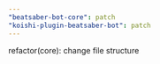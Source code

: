 ```yaml
---
"beatsaber-bot-core": patch
"koishi-plugin-beatsaber-bot": patch
---
```


refactor(core): change file structure
